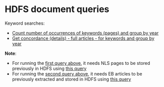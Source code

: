 # HDFS document queries

Keyword searches:

* [Count number of occurrences of keywords (pages) and group by year](./keysearch_by_year.md)
* [Get concordance (details) - full articles - for keywords and group by year](./keysearch_articles_by_year_details.md)

**Note**: 

* For running the [first query above](./keysearch_by_year.md), it needs NLS pages to be stored previously in HDFS using [this query](./write_pages_df_hdfs.md)
* For running the [second query above](./keysearch_articles_by_year_details.md), it needs EB articles to be previously extracted and stored in HDFS using [this query](./write_articles_pages_df_hdfs.md)

